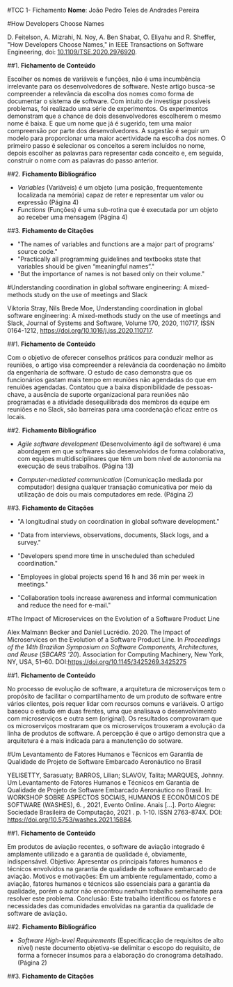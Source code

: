#TCC 1- Fichamento
**Nome**: João Pedro Teles de Andrades Pereira

#How Developers Choose Names

D. Feitelson, A. Mizrahi, N. Noy, A. Ben Shabat, O. Eliyahu and R. Sheffer, "How Developers Choose Names," in IEEE Transactions on Software Engineering, doi: [10.1109/TSE.2020.2976920](https://ieeexplore.ieee.org/stamp/stamp.jsp?tp=&arnumber=9018121).

##1. **Fichamento de Conteúdo**

Escolher os nomes de variáveis e funções, não é uma incumbência irrelevante para os desenvolvedores de software. Neste artigo busca-se compreender a relevância da escolha dos nomes como forma de documentar o sistema de software. Com intuito de investigar possíveis problemas, foi realizado uma série de experimentos. Os experimentos demonstram que a chance de dois desenvolvedores escolherem o mesmo nome é baixa. E que um nome que já é sugerido, tem uma maior compreensão por parte dos desenvolvedores. A sugestão é seguir um modelo para proporcionar uma maior acertividade na escolha dos nomes. O primeiro passo é selecionar os conceitos a serem incluídos no nome, depois escolher as palavras para representar cada conceito e, em seguida, construir o nome com as palavras do passo anterior.

##2. **Fichamento Bibliográfico**

* *Variables* (Variáveis) é um objeto (uma posição, frequentemente localizada na memória) capaz de reter e representar um valor ou expressão (Página 4)
* *Functions* (Funções) é uma sub-rotina que é executada por um objeto ao receber uma mensagem (Página 4)

##3. **Fichamento de Citações**

* "The names of variables and functions are a major part of
programs’ source code."
* "Practically all programming guidelines and textbooks state
that variables should be given “meaningful names”."
* "But the
importance of names is not based only on their volume."


#Understanding coordination in global software engineering: A mixed-methods study on the use of meetings and Slack

Viktoria Stray, Nils Brede Moe, Understanding coordination in global software engineering: A mixed-methods study on the use of meetings and Slack, Journal of Systems and Software, Volume 170, 2020, 110717, ISSN 0164-1212, https://doi.org/10.1016/j.jss.2020.110717.

##1. **Fichamento de Conteúdo**

Com o objetivo de oferecer conselhos práticos para conduzir melhor as reuniões, o artigo visa compreender a relevância da coordenação no âmbito da engenharia de software. O estudo de caso demonstra que os funcionários gastam mais tempo em reuniões não agendadas do que em renuiões agendadas. Contatou que a baixa disponibilidade de pessoas-chave, a ausência de suporte organizacional para reuniões não programadas e a atividade desequilibrada dos membros da equipe em reuniões e no Slack, são barreiras para uma coordenação eficaz entre os locais. 

##2. **Fichamento Bibliográfico**

* *Agile software development* (Desenvolvimento ágil de software) é uma abordagem em que softwares são desenvolvidos de forma colaborativa, com equipes multidisciplinares que têm um bom nível de autonomia na execução de seus trabalhos. (Página 13)

* *Computer-mediated communication* (Comunicação mediada por computador) designa qualquer transação comunicativa por meio da utilização de dois ou mais computadores em rede. (Página 2)

##3. **Fichamento de Citações**

* "A longitudinal study on coordination in global software development."

* "Data from interviews, observations, documents, Slack logs, and a survey."

* "Developers spend more time in unscheduled than scheduled coordination."

* "Employees in global projects spend 16 h and 36 min per week in meetings."

* "Collaboration tools increase awareness and informal communication and reduce the need for e-mail."


#The Impact of Microservices on the Evolution of a Software Product Line

Alex Malmann Becker and Daniel Lucrédio. 2020. The Impact of Microservices on the Evolution of a Software Product Line. In <i>Proceedings of the 14th Brazilian Symposium on Software Components, Architectures, and Reuse</i> (<i>SBCARS '20</i>). Association for Computing Machinery, New York, NY, USA, 51–60. DOI:https://doi.org/10.1145/3425269.3425275

##1. **Fichamento de Conteúdo**

No processo de evolução de software, a arquitetura de microserviços tem o propósito de facilitar o compartilhamento de um produto de software entre vários clientes, pois requer lidar com recursos comuns e variáveis. O artigo baseou o estudo em duas frentes, uma que analisava o desenvolvimento com microserviços e outra sem (original). Os resultados comprovaram que os microserviços mostraram que os microserviços trouxeram a evolução da linha de produtos de software. A percepção é que o artigo demonstra que a arquitetura é a mais indicada para a manutenção do sotware. 
<!-- 
##2. **Fichamento Bibliográfico**

* ** (Desenvolvimento ágil de software) é uma abordagem em que softwares são desenvolvidos de forma colaborativa, com equipes multidisciplinares que têm um bom nível de autonomia na execução de seus trabalhos. (Página 13)

* *Computer-mediated communication* (Comunicação mediada por computador) designa qualquer transação comunicativa por meio da utilização de dois ou mais computadores em rede. (Página 2)

##3. **Fichamento de Citações**

* "A longitudinal study on coordination in global software development."

* "Data from interviews, observations, documents, Slack logs, and a survey."

* "Developers spend more time in unscheduled than scheduled coordination."

* "Employees in global projects spend 16 h and 36 min per week in meetings."

* "Collaboration tools increase awareness and informal communication and reduce the need for e-mail." -->

#Um Levantamento de Fatores Humanos e Técnicos em Garantia de Qualidade de Projeto de Software Embarcado Aeronáutico no Brasil

YELISETTY, Sarasuaty; BARROS, Lilian; SLAVOV, Talita; MARQUES, Johnny. Um Levantamento de Fatores Humanos e Técnicos em Garantia de Qualidade de Projeto de Software Embarcado Aeronáutico no Brasil. In: WORKSHOP SOBRE ASPECTOS SOCIAIS, HUMANOS E ECONÔMICOS DE SOFTWARE (WASHES), 6. , 2021, Evento Online. Anais [...]. Porto Alegre: Sociedade Brasileira de Computação, 2021 . p. 1-10. ISSN 2763-874X. DOI: https://doi.org/10.5753/washes.2021.15884.

##1. **Fichamento de Conteúdo**

Em produtos de aviação recentes, o software de aviação integrado é amplamente utilizado e a garantia de qualidade é, obviamente, indispensável. Objetivo: Apresentar os principais fatores humanos e técnicos envolvidos na garantia de qualidade de software embarcado de aviação. Motivos e motivações: Em um ambiente regulamentado, como a aviação, fatores humanos e técnicos são essenciais para a garantia da qualidade, porém o autor não encontrou nenhum trabalho semelhante para resolver este problema. Conclusão: Este trabalho identificou os fatores e necessidades das comunidades envolvidas na garantia da qualidade de software de aviação.

##2. **Fichamento Bibliográfico**

* *Software High-level Requirements* (Especificacção de requisitos de alto nível) neste documento objetiva-se delimitar o escopo do requisito, de forma a fornecer insumos para a elaboração do cronograma detalhado. (Página 2)

##3. **Fichamento de Citações**